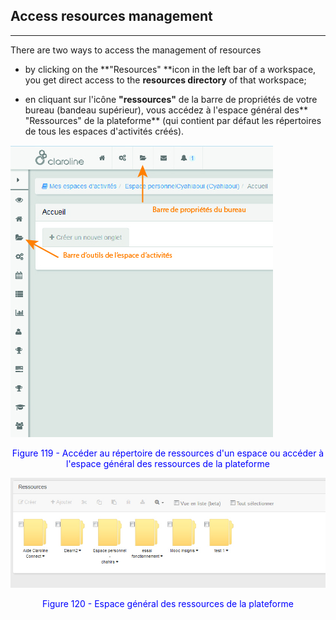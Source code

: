## Access resources management

---

There are two ways to access the management of resources

* by clicking on the **"Resources" **icon in the left bar of a workspace, you get direct access to the **resources directory** of that workspace;


* en cliquant sur l'icône **"ressources"** de la barre de propriétés de votre bureau (bandeau supérieur), vous accédez à l'espace général des** "Ressources" de la plateforme** (qui contient par défaut les répertoires de tous les espaces d'activités créés).

![](images/fig119.png)

<p style="text-align: center; color: blue">Figure 119 - Accéder au répertoire de ressources d'un espace ou accéder à l'espace général des ressources de la plateforme</p>

![](images/fig120.png)

<p style="text-align: center; color: blue">Figure 120 - Espace général des ressources de la plateforme</p>
